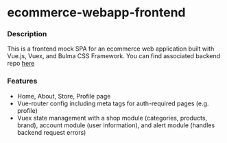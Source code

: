 # ecommerce-webapp-frontend

### Description

This is a frontend mock SPA for an ecommerce web application built with Vue.js, Vuex, and Bulma CSS Framework. You can find associated backend repo [here](https://github.com/aidenstern/ecommerce-webapp-backend)

### Features

- Home, About, Store, Profile page
- Vue-router config including meta tags for auth-required pages (e.g. profile)
- Vuex state management with a shop module (categories, products, brand), account module (user information), and alert module (handles backend request errors)
